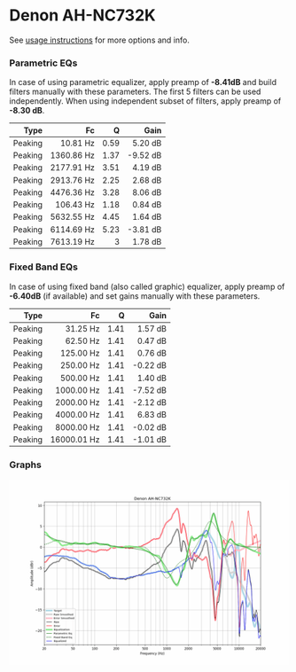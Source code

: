 # Denon AH-NC732K
See [usage instructions](https://github.com/jaakkopasanen/AutoEq#usage) for more options and info.

### Parametric EQs
In case of using parametric equalizer, apply preamp of **-8.41dB** and build filters manually
with these parameters. The first 5 filters can be used independently.
When using independent subset of filters, apply preamp of **-8.30 dB**.

| Type    | Fc         |    Q | Gain     |
|--------:|-----------:|-----:|---------:|
| Peaking | 10.81 Hz   | 0.59 | 5.20 dB  |
| Peaking | 1360.86 Hz | 1.37 | -9.52 dB |
| Peaking | 2177.91 Hz | 3.51 | 4.19 dB  |
| Peaking | 2913.76 Hz | 2.25 | 2.68 dB  |
| Peaking | 4476.36 Hz | 3.28 | 8.06 dB  |
| Peaking | 106.43 Hz  | 1.18 | 0.84 dB  |
| Peaking | 5632.55 Hz | 4.45 | 1.64 dB  |
| Peaking | 6114.69 Hz | 5.23 | -3.81 dB |
| Peaking | 7613.19 Hz | 3    | 1.78 dB  |

### Fixed Band EQs
In case of using fixed band (also called graphic) equalizer, apply preamp of **-6.40dB**
(if available) and set gains manually with these parameters.

| Type    | Fc          |    Q | Gain     |
|--------:|------------:|-----:|---------:|
| Peaking | 31.25 Hz    | 1.41 | 1.57 dB  |
| Peaking | 62.50 Hz    | 1.41 | 0.47 dB  |
| Peaking | 125.00 Hz   | 1.41 | 0.76 dB  |
| Peaking | 250.00 Hz   | 1.41 | -0.22 dB |
| Peaking | 500.00 Hz   | 1.41 | 1.40 dB  |
| Peaking | 1000.00 Hz  | 1.41 | -7.52 dB |
| Peaking | 2000.00 Hz  | 1.41 | -2.12 dB |
| Peaking | 4000.00 Hz  | 1.41 | 6.83 dB  |
| Peaking | 8000.00 Hz  | 1.41 | -0.02 dB |
| Peaking | 16000.01 Hz | 1.41 | -1.01 dB |

### Graphs
![](./Denon%20AH-NC732K.png)